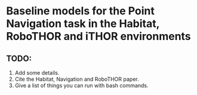 # Baseline models for the Point Navigation task in the Habitat, RoboTHOR and iTHOR environments

## TODO: 

1. Add some details. 
2. Cite the Habitat, Navigation and RoboTHOR paper.
3. Give a list of things you can run with bash commands.